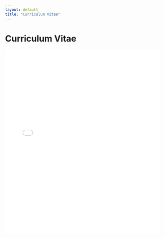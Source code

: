 ```yaml
---
layout: default
title: "Curriculum Vitae"
---
```


# Curriculum Vitae

<iframe src="/assets/cv/cv.pdf" width="100%" height="600px" style="border: none;">
  This browser does not support PDFs. Please download the PDF to view it: <a href="cv.pdf">Download PDF</a>.
</iframe>
